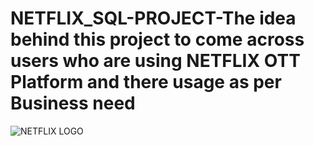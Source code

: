 # NETFLIX_SQL-PROJECT-The idea behind this project to come across users who are using NETFLIX OTT Platform and there usage as per Business need
![NETFLIX LOGO](https://github.com/Aswinidsml/NETFLIX_SQL_PROJECT/blob/main/logo.png)
